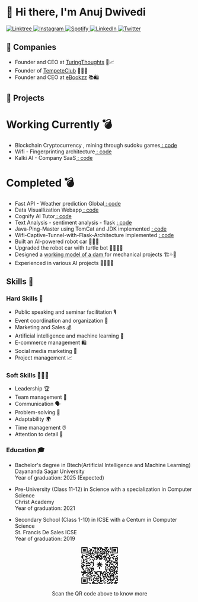 <h1 align="left">👋 Hi there, I'm Anuj Dwivedi</h1> 

<p align="left">
  <a href="https://www.linktree.com/anuj_dwivedi" target="_blank">
    <img src="https://img.shields.io/badge/-Linktree-39E09B?style=flat-square&logo=linktree&logoColor=white&link=https://www.linktree.com/yourusername" alt="Linktree">
  </a>
  <a href="https://www.instagram.com/anuj_dwvd_0/" target="_blank">
    <img src="https://img.shields.io/badge/-Instagram-E4405F?style=flat-square&logo=instagram&logoColor=white&link=https://www.instagram.com/yourusername/" alt="Instagram">
  </a>
  <a href="https://open.spotify.com/user/invalid" target="_blank">
    <img src="https://img.shields.io/badge/-Spotify-1DB954?style=flat-square&logo=spotify&logoColor=white&link=https://open.spotify.com/user/yourusername" alt="Spotify">
  </a>
   <a href="https://www.linkedin.com/in/anuj-dwivedi-1352831b1/" target="_blank">
    <img src="https://img.shields.io/badge/-LinkedIn-0A66C2?style=flat-square&logo=linkedin&logoColor=white&link=https://www.linkedin.com/in/yourusername/" alt="LinkedIn">
  </a>
  <a href="https://twitter.com/turingthoughts?t=ZDw8FXB8KvOw9dcir6knZw&s=09" target="_blank">
    <img src="https://img.shields.io/badge/-Twitter-1DA1F2?style=flat-square&logo=twitter&logoColor=white&link=https://twitter.com/yourusername" alt="Twitter">
  </a>
</p>

## 💼 Companies

- Founder and CEO at <a href="https://linktr.ee/turingthoughts" target="_blank">TuringThoughts</a> 🤖📈
- Founder of <a href="https://tempetedsu.carrd.co/" target="_blank">TempeteClub</a> 🧑‍💻🤝
- Founder and CEO at <a href="https://e-bookzzz.myshopify.com/" target="_blank">eBookzz</a> 📚🛍️

## 🚀 Projects

# Working Currently 💣
- Blockchain Cryptocurrency , mining through sudoku games<a href="" target="_blank"> : code</a>
- Wifi - Fingerprinting architecture<a href="" target="_blank"> : code</a>
- Kalki AI - Company SaaS<a href="" target="_blank"> : code</a>

# Completed 💣
- Fast API - Weather prediction Global<a href="https://github.com/ANUJDWIVDI/fast-api-python-weather-forecast" target="_blank"> : code</a>
- Data Visuallization Webapp<a href="https://www.linkedin.com/posts/anuj-dwivedi-1352831b1_github-anujdwivdidata-visualization-webapp-flask-activity-7049617979923169280-985O?utm_source=share&utm_medium=member_desktop" target="_blank"> : code</a>
- Cognify AI Tutor<a href="https://www.linkedin.com/posts/anuj-dwivedi-1352831b1_github-anujdwivditutor-ai-flask-webapp-activity-7048689321293352962-eo6p?utm_source=share&utm_medium=member_desktop" target="_blank"> : code</a>
- Text Analysis - sentiment analysis - flask <a href="https://www.linkedin.com/posts/anuj-dwivedi-1352831b1_github-anujdwivditext-analysis-flask-framework-activity-7048337597235953664-hdey?utm_source=share&utm_medium=member_desktop" target="_blank"> : code</a>
- Java-Ping-Master using TomCat and JDK implemented <a href="https://www.linkedin.com/posts/anuj-dwivedi-1352831b1_github-anujdwivdijava-ping-master-activity-7046865911361798144-5DMQ?utm_source=share&utm_medium=member_desktop" target="_blank"> : code</a>
- Wifi-Captive-Tunnel-with-Flask-Architecture implemented <a href="https://www.linkedin.com/feed/update/urn:li:activity:7046520877366067200/" target="_blank"> : code</a>
- Built an AI-powered robot car 🚗🤖🧠
- Upgraded the robot car with turtle bot 🐢🚗🤖🧠
- Designed a <a href="https://damyl90.carrd.co/" target="_blank">working model of a dam </a>for mechanical projects 🏗️💦🤖
- Experienced in various AI projects 🧑‍💻🤖🧠

## Skills 🚀

### Hard Skills 🤖

- Public speaking and seminar facilitation 🎙️
- Event coordination and organization 🎉
- Marketing and Sales 💰
- Artificial intelligence and machine learning 🧠
- E-commerce management 🛍️
- Social media marketing 📱
- Project management 📈

### Soft Skills 🧑‍🤝‍🧑

- Leadership 🏆
- Team management 👥
- Communication 🗣️
- Problem-solving 🤔
- Adaptability 🌍
- Time management ⏰
- Attention to detail 👀

### Education 🎓

- Bachelor's degree in Btech(Artificial Intelligence and Machine Learning)  
  Dayananda Sagar University  
  Year of graduation: 2025 (Expected)
  
- Pre-University (Class 11-12) in Science with a specialization in Computer Science  
  Christ Academy  
  Year of graduation: 2021
  
- Secondary School (Class 1-10) in ICSE with a Centum in Computer Science  
  St. Francis De Sales ICSE  
  Year of graduation: 2019
<p align = "left">
<p align="center"><img src="anuj_linktree_1.jpg" width="100" height="100" alt="QR Code"></p><p align="center">Scan the QR code above to know more</p> </p>
